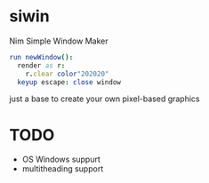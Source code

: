 # siwin
Nim Simple Window Maker

```nim
run newWindow():
  render as r:
    r.clear color"202020"
  keyup escape: close window
```

just a base to create your own pixel-based graphics

# TODO
* OS Windows suppurt
* multitheading support
